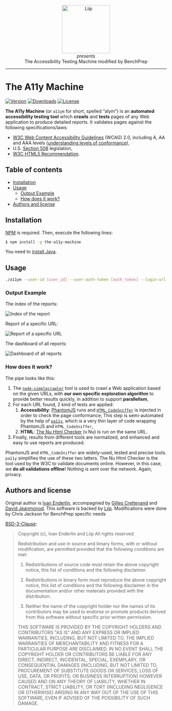 <p align="center">
  <a href="https://liip.ch/"><img src="https://github.com/liip.png" alt="Liip" width="150px" /></a><br />
  <em>presents</em><br />
  The Accessibility Testing Machine modified by BenchPrep
</p>

<hr />

# The A11y Machine

[![Version](https://img.shields.io/npm/v/the-a11y-machine.svg)](https://github.com/liip/TheA11yMachine)
[![Downloads](https://img.shields.io/npm/dt/the-a11y-machine.svg)](https://www.npmjs.com/package/the-a11y-machine)
[![License](https://img.shields.io/npm/l/the-a11y-machine.svg)](#authors-and-license)

**The A11y Machine** (or `a11ym` for short, spelled “alym”) is an **automated
accessibility testing tool** which **crawls** and **tests** pages of any Web
application to produce detailed reports. It validates pages against the
following specifications/laws:

  * [W3C Web Content Accessibility Guidelines](http://www.w3.org/TR/WCAG20/)
    (WCAG) 2.0, including A, AA and AAA levels ([understanding levels of
    conformance](http://www.w3.org/TR/UNDERSTANDING-WCAG20/conformance.html#uc-levels-head)),
  * U.S. [Section 508](http://www.section508.gov/) legislation,
  * [W3C HTML5 Recommendation](https://www.w3.org/TR/html/).

## Table of contents

* [Installation](#installation)
* [Usage](#usage)
  * [Output Example](#output-example)
  * [How does it work?](#how-does-it-work)
* [Authors and license](#authors-and-license)


## Installation

[NPM](http://npmjs.org/) is required. Then, execute the following lines:

```sh
$ npm install -g the-a11y-machine
```

You need to [install Java](https://www.java.com/en/download/).


## Usage

```sh
./a11ym --user-id [user_id] --user-auth-token [auth_token] --login-url https://act.staging.benchprep.com/api/v2/sessions/companion-auth --verbose true
```

###  Output Example

The index of the reports:

![Index of the report](resource/screenshots/index.png)

Report of a specific URL:

![Report of a specific URL](resource/screenshots/report.png)

The dashboard of all reports:

![Dashboard of all reports](resource/screenshots/dashboard.jpg)


### How does it work?

The pipe looks like this:

  1. The [`node-simplecrawler`](https://github.com/cgiffard/node-simplecrawler/)
     tool is used to crawl a Web application based on the given URLs, with **our
     own specific exploration algorithm** to provide better results quickly, in
     addition to support **parallelism**,
  2. For each URL found, 2 kind of tests are applied:
      1. **Accessibility**: [PhantomJS](http://phantomjs.org/) runs and
         [`HTML_CodeSniffer`](https://github.com/squizlabs/HTML_CodeSniffer) is
         injected in order to check the page conformance; This step is
         semi-automated by the help of
         [`pa11y`](https://github.com/nature/pa11y), which is a very thin layer
         of code wrapping PhantomJS and `HTML_CodeSniffer`,
      2. **HTML**: [The Nu Html Checker](http://validator.github.io/validator/)
         (v.Nu) is run on the same URL.
  3. Finally, results from different tools are normalized, and enhanced and easy
     to use reports are produced.

PhantomJS and `HTML_CodeSniffer` are widely-used, tested and precise tools.
`pa11y` simplifies the use of these two latters. The Nu Html Checker is the tool
used by the W3C to validate documents online. However, in this case, we **do all
validations offline**! Nothing is sent over the network. Again, privacy.

## Authors and license

Original author is [Ivan Enderlin](http://mnt.io/), accompagnied by [Gilles
Crettenand](https://github.com/krtek4) and [David
Jeanmonod](https://github.com/jeanmonod). This software is backed by
[Liip](https://liip.ch/).
Modifications were done by Chris Jackson for BenchPrep specific needs

[BSD-3-Clause](http://opensource.org/licenses/BSD-3-Clause):

> Copyright (c), Ivan Enderlin and Liip
> All rights reserved.
>
> Redistribution and use in source and binary forms, with or without modification,
> are permitted provided that the following conditions are met:
>
> 1. Redistributions of source code must retain the above copyright notice, this
>    list of conditions and the following disclaimer.
>
> 2. Redistributions in binary form must reproduce the above copyright notice,
>    this list of conditions and the following disclaimer in the documentation
>    and/or other materials provided with the distribution.
>
> 3. Neither the name of the copyright holder nor the names of its contributors
>    may be used to endorse or promote products derived from this software without
>    specific prior written permission.
>
> THIS SOFTWARE IS PROVIDED BY THE COPYRIGHT HOLDERS AND CONTRIBUTORS "AS IS" AND
> ANY EXPRESS OR IMPLIED WARRANTIES, INCLUDING, BUT NOT LIMITED TO, THE IMPLIED
> WARRANTIES OF MERCHANTABILITY AND FITNESS FOR A PARTICULAR PURPOSE ARE
> DISCLAIMED. IN NO EVENT SHALL THE COPYRIGHT HOLDER OR CONTRIBUTORS BE LIABLE FOR
> ANY DIRECT, INDIRECT, INCIDENTAL, SPECIAL, EXEMPLARY, OR CONSEQUENTIAL DAMAGES
> (INCLUDING, BUT NOT LIMITED TO, PROCUREMENT OF SUBSTITUTE GOODS OR SERVICES;
>  LOSS OF USE, DATA, OR PROFITS; OR BUSINESS INTERRUPTION) HOWEVER CAUSED AND ON
> ANY THEORY OF LIABILITY, WHETHER IN CONTRACT, STRICT LIABILITY, OR TORT
> (INCLUDING NEGLIGENCE OR OTHERWISE) ARISING IN ANY WAY OUT OF THE USE OF THIS
> SOFTWARE, EVEN IF ADVISED OF THE POSSIBILITY OF SUCH DAMAGE.
